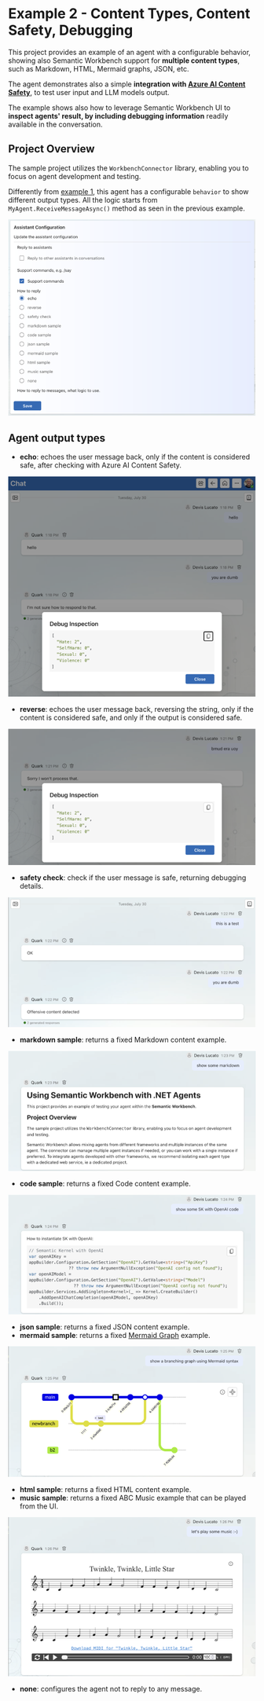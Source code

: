 # Example 2 - Content Types, Content Safety, Debugging

This project provides an example of an agent with a configurable behavior, showing also Semantic Workbench support for **multiple content types**, such as Markdown, HTML, Mermaid graphs, JSON, etc.

The agent demonstrates also a simple **integration with [Azure AI Content Safety](https://azure.microsoft.com/products/ai-services/ai-content-safety)**, to test user input and LLM models output.

The example shows also how to leverage Semantic Workbench UI to **inspect agents' result, by including debugging information** readily available in the conversation.

## Project Overview

The sample project utilizes the `WorkbenchConnector` library, enabling you to focus on agent development and testing.

Differently from [example 1](../dotnet-example01), this agent has a configurable `behavior` to show different output types.
All the logic starts from `MyAgent.ReceiveMessageAsync()` method as seen in the previous example.

![Agent configuration](docs/config.png)

## Agent output types

* **echo**: echoes the user message back, only if the content is considered safe, after checking with Azure AI Content Safety.

![Content Echo](docs/echo.png)

* **reverse**: echoes the user message back, reversing the string, only if the content is considered safe, and only if the output is considered safe.

![Reverse string](docs/reverse.png)

* **safety check**: check if the user message is safe, returning debugging details.

![Azure AI Content Safety check](docs/safety-check.png)

* **markdown sample**: returns a fixed Markdown content example.

![Markdown example](docs/markdown.png)

* **code sample**: returns a fixed Code content example.

![Code highlighting example](docs/code.png)

* **json sample**: returns a fixed JSON content example.
* **mermaid sample**: returns a fixed [Mermaid Graph](https://mermaid.js.org/syntax/examples.html) example.

![Mermaid graph example](docs/mermaid.png)

* **html sample**: returns a fixed HTML content example.
* **music sample**: returns a fixed ABC Music example that can be played from the UI.

![ABC music example](docs/abc.png)
* **none**: configures the agent not to reply to any message.

